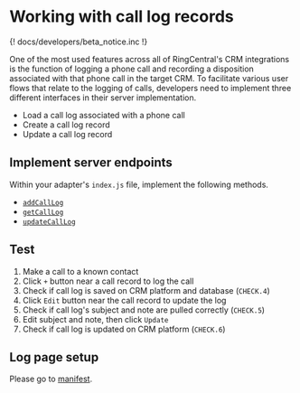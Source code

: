# Working with call log records

{! docs/developers/beta_notice.inc !}

One of the most used features across all of RingCentral's CRM integrations is the function of logging a phone call and recording a disposition associated with that phone call in the target CRM. To facilitate various user flows that relate to the logging of calls, developers need to implement three different interfaces in their server implementation.

* Load a call log associated with a phone call
* Create a call log record
* Update a call log record

## Implement server endpoints

Within your adapter's `index.js` file, implement the following methods.

* [`addCallLog`](interfaces/addCallLog.md)
* [`getCallLog`](interfaces/getCallLog.md)
* [`updateCallLog`](interfaces/updateCallLog.md)

## Test

1. Make a call to a known contact
2. Click `+` button near a call record to log the call
3. Check if call log is saved on CRM platform and database (`CHECK.4`)
4. Click `Edit` button near the call record to update the log
5. Check if call log's subject and note are pulled correctly (`CHECK.5`)
6. Edit subject and note, then click `Update`
7. Check if call log is updated on CRM platform (`CHECK.6`)

## Log page setup

Please go to [manifest](manifest.md#adding-custom-fields-to-logging-forms).

